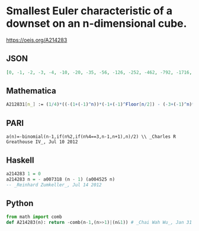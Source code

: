 # Smallest Euler characteristic of a downset on an n\-dimensional cube\.
https://oeis.org/A214283
## JSON
```JSON
[0, -1, -2, -3, -4, -10, -20, -35, -56, -126, -252, -462, -792, -1716, -3432, -6435, -11440, -24310, -48620, -92378, -167960, -352716, -705432, -1352078, -2496144, -5200300, -10400600, -20058300, -37442160, -77558760, -155117520, -300540195]
```
## Mathematica
```Mathematica
A212831[n_] := (1/4)*((-(1+(-1)^n))*(-1+(-1)^Floor[n/2]) - (-3+(-1)^n)*n); a[n_] := -CatalanNumber[Floor[(n-1)/2]]*A212831[n-1]; Table[a[n], {n, 1, 32}] (* _Jean-François Alcover_, Nov 06 2012, after _Paul Curtz_ *)
```
## PARI
```PARI
a(n)=-binomial(n-1,if(n%2,if(n%4==3,n-1,n+1),n)/2) \\ _Charles R Greathouse IV_, Jul 10 2012
```
## Haskell
```Haskell
a214283 1 = 0
a214283 n = - a007318 (n - 1) (a004525 n)
-- _Reinhard Zumkeller_, Jul 14 2012
```
## Python
```Python
from math import comb
def A214283(n): return -comb(n-1,(n>>1)|(n&1)) # _Chai Wah Wu_, Jan 31 2024
```

